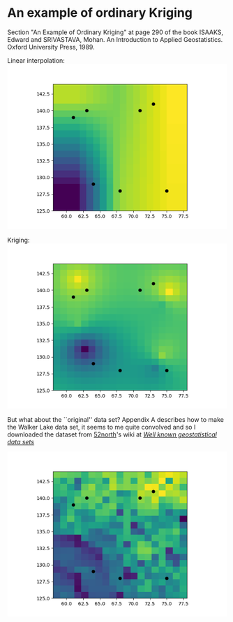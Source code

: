 # An example of ordinary Kriging
Section "An Example of Ordinary Kriging" at page 290 of the book ISAAKS, Edward and SRIVASTAVA, Mohan. An Introduction to Applied Geostatistics. Oxford University Press, 1989.

Linear interpolation:
![](kriging-Figure_1.png)

Kriging:
![](kriging-Figure_2.png)

But what about the ``original'' data set?
Appendix A describes how to make the  Walker Lake data set, it seems to me quite convolved and so I downloaded the dataset from [52north](52north.org)'s wiki at [*Well known geostatistical data sets*](https://wiki.52north.org/AI_GEOSTATS/AI_GEOSTATSData)

![](kriging-Figure_3.png)